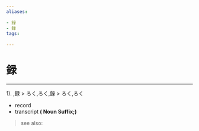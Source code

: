 ```yaml
---
aliases:
    
- 録
- 錄
tags:
    
---
```


# 録
---
1).
,録 > ろく,ろく,錄 > ろく,ろく

- record
- transcript
**( Noun Suffix;)**
> see also: 
            